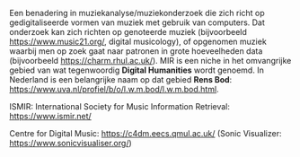 Een benadering in muziekanalyse/muziekonderzoek die zich richt op gedigitaliseerde vormen van muziek met gebruik van computers. Dat onderzoek kan zich richten op genoteerde muziek (bijvoorbeeld https://www.music21.org/, digital musicology), of opgenomen muziek waarbij men op zoek gaat naar patronen in grote hoeveelheden data (bijvoorbeeld https://charm.rhul.ac.uk/).
MIR is een niche in het omvangrijke gebied van wat tegenwoordig **Digital Humanities** wordt genoemd. In Nederland is een belangrijke naam op dat gebied **Rens Bod**: https://www.uva.nl/profiel/b/o/l.w.m.bod/l.w.m.bod.html.

ISMIR: International Society for Music Information Retrieval: https://www.ismir.net/

Centre for Digital Music: https://c4dm.eecs.qmul.ac.uk/ (Sonic Visualizer: https://www.sonicvisualiser.org/)
